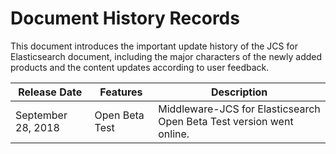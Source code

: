# Document History Records

This document introduces the important update history of the JCS for Elasticsearch document, including the major characters of the newly added products and the content updates according to user feedback.

|Release Date|Features|Description|
|-|-|-|
|September 28, 2018|Open Beta Test|Middleware-JCS for Elasticsearch Open Beta Test version went online. |
